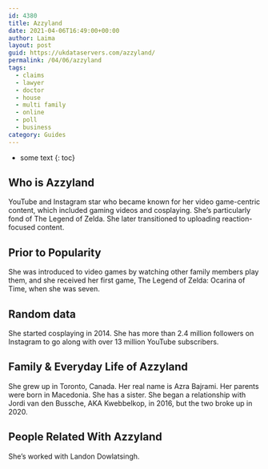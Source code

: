 ```yaml
---
id: 4380
title: Azzyland
date: 2021-04-06T16:49:00+00:00
author: Laima
layout: post
guid: https://ukdataservers.com/azzyland/
permalink: /04/06/azzyland
tags:
  - claims
  - lawyer
  - doctor
  - house
  - multi family
  - online
  - poll
  - business
category: Guides
---
```


* some text
{: toc}


## Who is Azzyland
                  
                  
                  
YouTube and Instagram star who became known for her video game-centric content, which included gaming videos and cosplaying. She&#8217;s particularly fond of The Legend of Zelda. She later transitioned to uploading reaction-focused content.
                  
              
            
              
            
                
                
                
## Prior to Popularity
                  
                  
                  
She was introduced to video games by watching other family members play them, and she received her first game, The Legend of Zelda: Ocarina of Time, when she was seven.
                  
              
            
              
            
                
                
                
## Random data
                  
                  
                  
She started cosplaying in 2014. She has more than 2.4 million followers on Instagram to go along with over 13 million YouTube subscribers.
                  
              
            
              
            
                
                
                
## Family & Everyday Life of Azzyland
                  
                  
                  
She grew up in Toronto, Canada. Her real name is Azra Bajrami. Her parents were born in Macedonia. She has a sister. She began a relationship with Jordi van den Bussche, AKA Kwebbelkop, in 2016, but the two broke up in 2020. 
                  
              
            
              
            
                
                
                
## People Related With Azzyland
                  
                  
                  
She&#8217;s worked with Landon Dowlatsingh.
                  
              
            
              
            
                
              
            
              
              
            
            
              
            
          
          
          